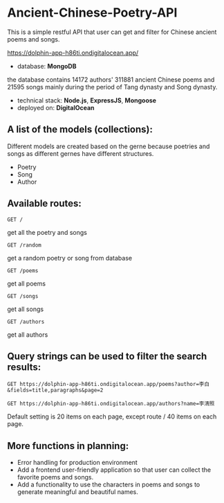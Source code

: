 # Ancient-Chinese-Poetry-API

This is a simple restful API that user can get and filter for Chinese ancient poems and songs.

https://dolphin-app-h86ti.ondigitalocean.app/


- database: __MongoDB__

the database contains 14172 authors' 311881 ancient Chinese poems and 21595 songs mainly during the period of Tang dynasty and Song dynasty.

- technical stack: __Node.js__, __ExpressJS__, __Mongoose__
- deployed on: __DigitalOcean__

## A list of the models (collections):
Different models are created based on the gerne because poetries and songs as different gernes have different structures.

- Poetry
- Song
- Author

## Available routes:
```
GET /
```
get all the poetry and songs 

```
GET /random
```
get a random poetry or song from database

```
GET /poems
```
get all poems

```
GET /songs
```
get all songs

```
GET /authors
```
get all authors

## Query strings can be used to filter the search results:

```
GET https://dolphin-app-h86ti.ondigitalocean.app/poems?author=李白&fields=title,paragraphs&page=2

```
```
GET https://dolphin-app-h86ti.ondigitalocean.app/authors?name=李清照
```
Default setting is 20 items on each page, except route / 40 items on each page.

## More functions in planning:
- Error handling for production environment
- Add a frontend user-friendly application so that user can collect the favorite poems and songs.
- Add a functionality to use the characters in poems and songs to generate meaningful and beautiful names.



